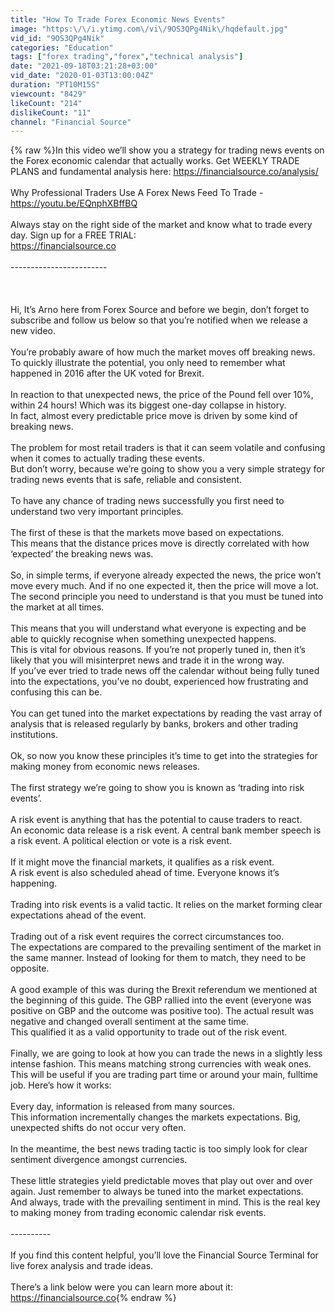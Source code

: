 ```yaml
---
title: "How To Trade Forex Economic News Events"
image: "https:\/\/i.ytimg.com\/vi\/9OS3QPg4Nik\/hqdefault.jpg"
vid_id: "9OS3QPg4Nik"
categories: "Education"
tags: ["forex trading","forex","technical analysis"]
date: "2021-09-18T03:21:28+03:00"
vid_date: "2020-01-03T13:00:04Z"
duration: "PT10M15S"
viewcount: "8429"
likeCount: "214"
dislikeCount: "11"
channel: "Financial Source"
---
```

{% raw %}In this video we’ll show you a strategy for trading news events on the Forex economic calendar that actually works. Get WEEKLY TRADE PLANS and fundamental analysis here: <a rel="nofollow" target="blank" href="https://financialsource.co/analysis/">https://financialsource.co/analysis/</a><br /><br />Why Professional Traders Use A Forex News Feed To Trade - <a rel="nofollow" target="blank" href="https://youtu.be/EQnphXBffBQ">https://youtu.be/EQnphXBffBQ</a><br /><br />Always stay on the right side of the market and know what to trade every day. Sign up for a FREE TRIAL:<br /><a rel="nofollow" target="blank" href="https://financialsource.co">https://financialsource.co</a> <br /><br />------------------------<br /><br /><br /><br />Hi, It’s Arno here from Forex Source and before we begin, don’t forget to subscribe and follow us below so that you’re notified when we release a new video.<br /><br />You’re probably aware of how much the market moves off breaking news. <br />To quickly illustrate the potential, you only need to remember what happened in 2016 after the UK voted for Brexit.<br /><br />In reaction to that unexpected news, the price of the Pound fell over 10%, within 24 hours! Which was its biggest one-day collapse in history.<br />In fact, almost every predictable price move is driven by some kind of breaking news.<br /><br />The problem for most retail traders is that it can seem volatile and confusing when it comes to actually trading these events.<br />But don’t worry, because we’re going to show you a very simple strategy for trading news events that is safe, reliable and consistent.<br /><br />To have any chance of trading news successfully you first need to understand two very important principles.<br /><br />The first of these is that the markets move based on expectations.<br />This means that the distance prices move is directly correlated with how ‘expected’ the breaking news was.<br /><br />So, in simple terms, if everyone already expected the news, the price won’t move every much. And if no one expected it, then the price will move a lot.<br />The second principle you need to understand is that you must be tuned into the market at all times.<br /><br />This means that you will understand what everyone is expecting and be able to quickly recognise when something unexpected happens.<br />This is vital for obvious reasons. If you’re not properly tuned in, then it’s likely that you will misinterpret news and trade it in the wrong way.<br />If you’ve ever tried to trade news off the calendar without being fully tuned into the expectations, you’ve no doubt, experienced how frustrating and confusing this can be.<br /><br />You can get tuned into the market expectations by reading the vast array of analysis that is released regularly by banks, brokers and other trading institutions.<br /><br />Ok, so now you know these principles it’s time to get into the strategies for making money from economic news releases.<br /><br />The first strategy we’re going to show you is known as ‘trading into risk events’.<br /><br />A risk event is anything that has the potential to cause traders to react. <br />An economic data release is a risk event. A central bank member speech is a risk event. A political election or vote is a risk event.<br /><br />If it might move the financial markets, it qualifies as a risk event. <br />A risk event is also scheduled ahead of time. Everyone knows it’s happening.<br /><br />Trading into risk events is a valid tactic. It relies on the market forming clear expectations ahead of the event.<br /><br />Trading out of a risk event requires the correct circumstances too.<br />The expectations are compared to the prevailing sentiment of the market in the same manner. Instead of looking for them to match, they need to be opposite.<br /><br />A good example of this was during the Brexit referendum we mentioned at the beginning of this guide. The GBP rallied into the event (everyone was positive on GBP and the outcome was positive too). The actual result was negative and changed overall sentiment at the same time.<br />This qualified it as a valid opportunity to trade out of the risk event.<br /><br />Finally, we are going to look at how you can trade the news in a slightly less intense fashion. This means matching strong currencies with weak ones.<br />This will be useful if you are trading part time or around your main, fulltime job. Here’s how it works:<br /><br />Every day, information is released from many sources. <br />This information incrementally changes the markets expectations. Big, unexpected shifts do not occur very often.<br /><br />In the meantime, the best news trading tactic is too simply look for clear sentiment divergence amongst currencies.<br /><br />These little strategies yield predictable moves that play out over and over again. Just remember to always be tuned into the market expectations.<br />And always, trade with the prevailing sentiment in mind. This is the real key to making money from trading economic calendar risk events.<br /><br />----------<br /><br />If you find this content helpful, you’ll love the Financial Source Terminal for live forex analysis and trade ideas. <br /><br />There’s a link below were you can learn more about it:<br /><a rel="nofollow" target="blank" href="https://financialsource.co">https://financialsource.co</a>{% endraw %}
